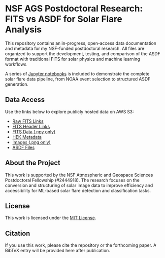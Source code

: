 # NSF AGS Postdoctoral Research: FITS vs ASDF for Solar Flare Analysis

This repository contains an in-progress, open-access data documentation and metadata for my NSF-funded postdoctoral research. All files are organized to support the development, testing, and comparison of the ASDF format with traditional FITS for solar physics and machine learning workflows.

A series of [Jupyter notebooks](#-jupyter-notebooks) is included to demonstrate the complete solar flare data pipeline, from NOAA event selection to structured ASDF generation.

## Data Access

Use the links below to explore publicly hosted data on AWS S3:

- [Raw FITS Links](data_selection/fits/raw/raw_links.md)
- [FITS Header Links](data_selection/fits/header/header_links.md)
- [FITS Data (.npy only)](data_selection/fits/data/data_links.md)
- [HEK Metadata](data_selection/hek/hek_links.md)
- [Images (.png only)](data_selection/images/image_links.md)
- [ASDF Files](data_selection/asdf/asdf_links.md) 

## About the Project

This work is supported by the NSF Atmospheric and Geospace Sciences Postdoctoral Fellowship (#2444918). The research focuses on the conversion and structuring of solar image data to improve efficiency and accessibility for ML-based solar flare detection and classification tasks.

## License

This work is licensed under the [MIT License](LICENSE).

## Citation

If you use this work, please cite the repository or the forthcoming paper. A BibTeX entry will be provided here after publication.


